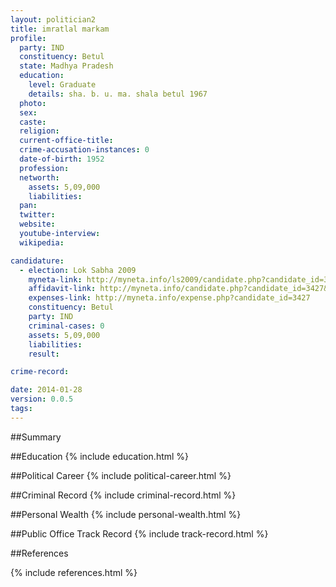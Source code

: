 ```yaml
---
layout: politician2
title: imratlal markam
profile: 
  party: IND
  constituency: Betul
  state: Madhya Pradesh
  education: 
    level: Graduate
    details: sha. b. u. ma. shala betul 1967
  photo: 
  sex: 
  caste: 
  religion: 
  current-office-title: 
  crime-accusation-instances: 0
  date-of-birth: 1952
  profession: 
  networth: 
    assets: 5,09,000
    liabilities: 
  pan: 
  twitter: 
  website: 
  youtube-interview: 
  wikipedia: 

candidature: 
  - election: Lok Sabha 2009
    myneta-link: http://myneta.info/ls2009/candidate.php?candidate_id=3427
    affidavit-link: http://myneta.info/candidate.php?candidate_id=3427&scan=original
    expenses-link: http://myneta.info/expense.php?candidate_id=3427
    constituency: Betul 
    party: IND
    criminal-cases: 0
    assets: 5,09,000
    liabilities: 
    result:  

crime-record: 

date: 2014-01-28
version: 0.0.5
tags: 
---
```

##Summary


##Education
{% include education.html %}


##Political Career
{% include political-career.html %}


##Criminal Record
{% include criminal-record.html %}


##Personal Wealth
{% include personal-wealth.html %}


##Public Office Track Record
{% include track-record.html %}


##References


{% include references.html %}